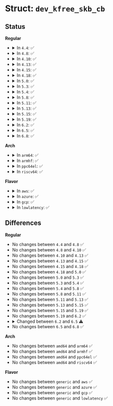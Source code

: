 # Struct: <code>dev_kfree_skb_cb</code>

## Status
<b>Regular</b>
<ul>
<li>
<details>
<summary>In <code>4.4</code>: ✅</summary>

```c
struct dev_kfree_skb_cb {
    enum skb_free_reason reason;
};
```
</details>
</li>
<li>
<details>
<summary>In <code>4.8</code>: ✅</summary>

```c
struct dev_kfree_skb_cb {
    enum skb_free_reason reason;
};
```
</details>
</li>
<li>
<details>
<summary>In <code>4.10</code>: ✅</summary>

```c
struct dev_kfree_skb_cb {
    enum skb_free_reason reason;
};
```
</details>
</li>
<li>
<details>
<summary>In <code>4.13</code>: ✅</summary>

```c
struct dev_kfree_skb_cb {
    enum skb_free_reason reason;
};
```
</details>
</li>
<li>
<details>
<summary>In <code>4.15</code>: ✅</summary>

```c
struct dev_kfree_skb_cb {
    enum skb_free_reason reason;
};
```
</details>
</li>
<li>
<details>
<summary>In <code>4.18</code>: ✅</summary>

```c
struct dev_kfree_skb_cb {
    enum skb_free_reason reason;
};
```
</details>
</li>
<li>
<details>
<summary>In <code>5.0</code>: ✅</summary>

```c
struct dev_kfree_skb_cb {
    enum skb_free_reason reason;
};
```
</details>
</li>
<li>
<details>
<summary>In <code>5.3</code>: ✅</summary>

```c
struct dev_kfree_skb_cb {
    enum skb_free_reason reason;
};
```
</details>
</li>
<li>
<details>
<summary>In <code>5.4</code>: ✅</summary>

```c
struct dev_kfree_skb_cb {
    enum skb_free_reason reason;
};
```
</details>
</li>
<li>
<details>
<summary>In <code>5.8</code>: ✅</summary>

```c
struct dev_kfree_skb_cb {
    enum skb_free_reason reason;
};
```
</details>
</li>
<li>
<details>
<summary>In <code>5.11</code>: ✅</summary>

```c
struct dev_kfree_skb_cb {
    enum skb_free_reason reason;
};
```
</details>
</li>
<li>
<details>
<summary>In <code>5.13</code>: ✅</summary>

```c
struct dev_kfree_skb_cb {
    enum skb_free_reason reason;
};
```
</details>
</li>
<li>
<details>
<summary>In <code>5.15</code>: ✅</summary>

```c
struct dev_kfree_skb_cb {
    enum skb_free_reason reason;
};
```
</details>
</li>
<li>
<details>
<summary>In <code>5.19</code>: ✅</summary>

```c
struct dev_kfree_skb_cb {
    enum skb_free_reason reason;
};
```
</details>
</li>
<li>
<details>
<summary>In <code>6.2</code>: ✅</summary>

```c
struct dev_kfree_skb_cb {
    enum skb_free_reason reason;
};
```
</details>
</li>
<li>
<details>
<summary>In <code>6.5</code>: ✅</summary>

```c
struct dev_kfree_skb_cb {
    enum skb_drop_reason reason;
};
```
</details>
</li>
<li>
<details>
<summary>In <code>6.8</code>: ✅</summary>

```c
struct dev_kfree_skb_cb {
    enum skb_drop_reason reason;
};
```
</details>
</li>
</ul>
<b>Arch</b>
<ul>
<li>
<details>
<summary>In <code>arm64</code>: ✅</summary>

```c
struct dev_kfree_skb_cb {
    enum skb_free_reason reason;
};
```
</details>
</li>
<li>
<details>
<summary>In <code>armhf</code>: ✅</summary>

```c
struct dev_kfree_skb_cb {
    enum skb_free_reason reason;
};
```
</details>
</li>
<li>
<details>
<summary>In <code>ppc64el</code>: ✅</summary>

```c
struct dev_kfree_skb_cb {
    enum skb_free_reason reason;
};
```
</details>
</li>
<li>
<details>
<summary>In <code>riscv64</code>: ✅</summary>

```c
struct dev_kfree_skb_cb {
    enum skb_free_reason reason;
};
```
</details>
</li>
</ul>
<b>Flavor</b>
<ul>
<li>
<details>
<summary>In <code>aws</code>: ✅</summary>

```c
struct dev_kfree_skb_cb {
    enum skb_free_reason reason;
};
```
</details>
</li>
<li>
<details>
<summary>In <code>azure</code>: ✅</summary>

```c
struct dev_kfree_skb_cb {
    enum skb_free_reason reason;
};
```
</details>
</li>
<li>
<details>
<summary>In <code>gcp</code>: ✅</summary>

```c
struct dev_kfree_skb_cb {
    enum skb_free_reason reason;
};
```
</details>
</li>
<li>
<details>
<summary>In <code>lowlatency</code>: ✅</summary>

```c
struct dev_kfree_skb_cb {
    enum skb_free_reason reason;
};
```
</details>
</li>
</ul>

## Differences
<b>Regular</b>
<ul>
<li>
No changes between <code>4.4</code> and <code>4.8</code> ✅
</li>
<li>
No changes between <code>4.8</code> and <code>4.10</code> ✅
</li>
<li>
No changes between <code>4.10</code> and <code>4.13</code> ✅
</li>
<li>
No changes between <code>4.13</code> and <code>4.15</code> ✅
</li>
<li>
No changes between <code>4.15</code> and <code>4.18</code> ✅
</li>
<li>
No changes between <code>4.18</code> and <code>5.0</code> ✅
</li>
<li>
No changes between <code>5.0</code> and <code>5.3</code> ✅
</li>
<li>
No changes between <code>5.3</code> and <code>5.4</code> ✅
</li>
<li>
No changes between <code>5.4</code> and <code>5.8</code> ✅
</li>
<li>
No changes between <code>5.8</code> and <code>5.11</code> ✅
</li>
<li>
No changes between <code>5.11</code> and <code>5.13</code> ✅
</li>
<li>
No changes between <code>5.13</code> and <code>5.15</code> ✅
</li>
<li>
No changes between <code>5.15</code> and <code>5.19</code> ✅
</li>
<li>
No changes between <code>5.19</code> and <code>6.2</code> ✅
</li>
<li>
<details>
<summary>Changed between <code>6.2</code> and <code>6.5</code> ⚠️</summary>
<ul>
<li>
<b>Field type changed. </b>
<code>enum skb_free_reason reason</code> ➡️ <code>enum skb_drop_reason reason</code>
</li>
</ul>
</details>
</li>
<li>
No changes between <code>6.5</code> and <code>6.8</code> ✅
</li>
</ul>
<b>Arch</b>
<ul>
<li>
No changes between <code>amd64</code> and <code>arm64</code> ✅
</li>
<li>
No changes between <code>amd64</code> and <code>armhf</code> ✅
</li>
<li>
No changes between <code>amd64</code> and <code>ppc64el</code> ✅
</li>
<li>
No changes between <code>amd64</code> and <code>riscv64</code> ✅
</li>
</ul>
<b>Flavor</b>
<ul>
<li>
No changes between <code>generic</code> and <code>aws</code> ✅
</li>
<li>
No changes between <code>generic</code> and <code>azure</code> ✅
</li>
<li>
No changes between <code>generic</code> and <code>gcp</code> ✅
</li>
<li>
No changes between <code>generic</code> and <code>lowlatency</code> ✅
</li>
</ul>
